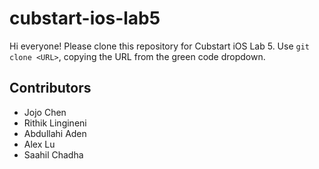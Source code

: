 # cubstart-ios-lab5

Hi everyone! Please clone this repository for Cubstart iOS Lab 5. Use `git clone <URL>`, copying the URL from the green code dropdown. 

## Contributors
- Jojo Chen  
- Rithik Lingineni  
- Abdullahi Aden  
- Alex Lu  
- Saahil Chadha  
